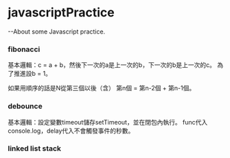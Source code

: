 # javascriptPractice
--About some Javascript practice.

### fibonacci
基本邏輯：c = a + b，然後下一次的a是上一次的b，下一次的b是上一次的c。
為了推進設b = 1。

如果用順序的話是N從第三個以後（含） 第n個 = 第n-2個 + 第n-1個。


### debounce
基本邏輯：設定變數timeout儲存setTimeout，並在閉包內執行。
func代入console.log，delay代入不會觸發事件的秒數。

### linked list stack

